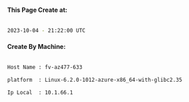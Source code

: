 
   
#### This Page Create at:

```bash

2023-10-04 - 21:22:00 UTC

```

#### Create By Machine:

```bash

Host Name : fv-az477-633

platform  : Linux-6.2.0-1012-azure-x86_64-with-glibc2.35

Ip Local  : 10.1.66.1

```

